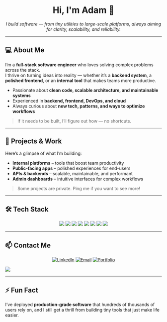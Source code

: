 <h1 align="center">Hi, I'm Adam 👋</h1>

<p align="center"><em>I build software — from tiny utilities to large-scale platforms, always aiming for clarity, scalability, and reliability.</em></p>

---

## 💻 About Me

I’m a **full-stack software engineer** who loves solving complex problems across the stack.  
I thrive on turning ideas into reality — whether it’s a **backend system**, a **polished frontend**, or an **internal tool** that makes teams more productive.

- Passionate about **clean code, scalable architecture, and maintainable systems**  
- Experienced in **backend, frontend, DevOps, and cloud**  
- Always curious about **new tech, patterns, and ways to optimize workflows**  

> If it needs to be built, I’ll figure out how — no shortcuts.

---

## 🚀 Projects & Work

Here’s a glimpse of what I’m building:

- **Internal platforms** – tools that boost team productivity  
- **Public-facing apps** – polished experiences for end-users  
- **APIs & backends** – scalable, maintainable, and performant  
- **Admin dashboards** – intuitive interfaces for complex workflows  

> Some projects are private. Ping me if you want to see more!  

---

## 🛠 Tech Stack

<p align="center">
  <img src="https://img.shields.io/badge/TypeScript-3178C6?style=for-the-badge&logo=typescript&logoColor=white" />
  <img src="https://img.shields.io/badge/NestJS-E0234E?style=for-the-badge&logo=nestjs&logoColor=white" />
  <img src="https://img.shields.io/badge/Node.js-339933?style=for-the-badge&logo=node.js&logoColor=white" />
  <img src="https://img.shields.io/badge/PostgreSQL-336791?style=for-the-badge&logo=postgresql&logoColor=white" />
  <img src="https://img.shields.io/badge/React-61DAFB?style=for-the-badge&logo=react&logoColor=black" />
  <img src="https://img.shields.io/badge/HTML5-E34F26?style=for-the-badge&logo=html5&logoColor=white" />
  <img src="https://img.shields.io/badge/CSS3-1572B6?style=for-the-badge&logo=css3&logoColor=white" />
  <img src="https://img.shields.io/badge/Docker-2496ED?style=for-the-badge&logo=docker&logoColor=white" />
</p>

---

## 📫 Contact Me

<p align="center">
  <a href="https://www.linkedin.com/in/ros-sopheak-adam-46ba5723a" target="_blank"><img alt="LinkedIn" src="https://img.shields.io/badge/LinkedIn-blue?logo=linkedin&style=for-the-badge" /></a>
  <a href="mailto:adaminiature@gmail.com"><img alt="Email" src="https://img.shields.io/badge/Email-D14836?style=for-the-badge&logo=gmail&logoColor=white" /></a>
  <a href="https://a-thedeveloper.vercel.app" target="_blank"><img alt="Portfolio" src="https://img.shields.io/badge/Portfolio-Visit-%23007acc?style=for-the-badge&logo=vercel" /></a>
</p>


 ![](https://komarev.com/ghpvc/?username=adamreaksmey)


---

## ⚡ Fun Fact

I’ve deployed **production-grade software** that hundreds of thousands of users rely on, and I still get a thrill from building tiny tools that just make life easier.  

